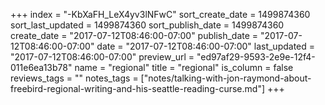 +++
index = "-KbXaFH_LeX4yv3lNFwC"
sort_create_date = 1499874360
sort_last_updated = 1499874360
sort_publish_date = 1499874360
create_date = "2017-07-12T08:46:00-07:00"
publish_date = "2017-07-12T08:46:00-07:00"
date = "2017-07-12T08:46:00-07:00"
last_updated = "2017-07-12T08:46:00-07:00"
preview_url = "ed97af29-9593-2e9e-12f4-011e6ea13b78"
name = "regional"
title = "regional"
is_column = false
reviews_tags = ""
notes_tags = ["notes/talking-with-jon-raymond-about-freebird-regional-writing-and-his-seattle-reading-curse.md"]
+++

